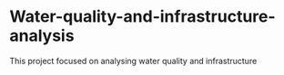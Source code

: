 # Water-quality-and-infrastructure-analysis
This project focused on analysing water quality and infrastructure
